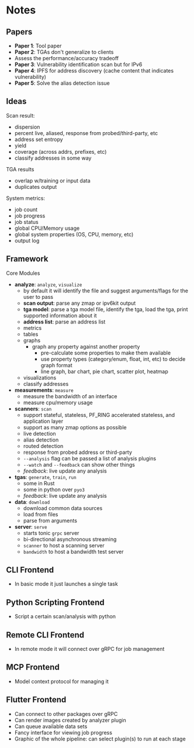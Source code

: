 # Notes

## Papers

- **Paper 1**: Tool paper
- **Paper 2**: TGAs don't generalize to clients
 - Assess the performance/accuracy tradeoff
- **Paper 3**: Vulnerability identification scan but for IPv6
- **Paper 4**: IPFS for address discovery (cache content that indicates vulnerability)
- **Paper 5**: Solve the alias detection issue

## Ideas

Scan result:
- dispersion
- percent live, aliased, response from probed/third-party, etc
- address set entropy
- yield
- coverage (across addrs, prefixes, etc)
- classify addresses in some way

TGA results
- overlap w/training or input data
- duplicates output

System metrics:
- job count
- job progress
- job status
- global CPU/Memory usage
- global system properties (OS, CPU, memory, etc)
- output log

## Framework

Core Modules

- **analyze**: `analyze`, `visualize`
  - by default it will identify the file and suggest arguments/flags for the user to pass
  - **scan output**: parse any zmap or ipv6kit output
  - **tga model**: parse a tga model file, identify the tga, load the tga, print supported information about it
  - **address list**: parse an address list
  - metrics
  - tables
  - graphs
    - graph any property against another property
      - pre-calculate some properties to make them available
      - use property types (category/enum, float, int, etc) to decide graph format
      - line graph, bar chart, pie chart, scatter plot, heatmap
  - visualizations
  - classify addresses
- **measurements**: `measure`
  - measure the bandwidth of an interface
  - measure cpu/memory usage
- **scanners**: `scan`
  - support stateful, stateless, PF_RING accelerated stateless, and application layer
  - support as many zmap options as possible
  - live detection
  - alias detection
  - routed detection
  - response from probed address or third-party
  - `--analysis` flag can be passed a list of analysis plugins
  - `--watch` and `--feedback` can show other things
  - *feedback*: live update any analysis
- **tgas**: `generate`, `train`, `run`
  - some in Rust
  - some in python over `pyo3`
  - *feedback*: live update any analysis
- **data**: `download`
  - download common data sources
  - load from files
  - parse from arguments
- **server**: `serve`
  - starts tonic `grpc` server
  - bi-directional asynchronous streaming
  - `scanner` to host a scanning server
  - `bandwidth` to host a bandwidth test server

## CLI Frontend

- In basic mode it just launches a single task

## Python Scripting Frontend

- Script a certain scan/analysis with python

## Remote CLI Frontend

- In remote mode it will connect over gRPC for job management

## MCP Frontend

- Model context protocol for managing it

## Flutter Frontend

- Can connect to other packages over gRPC
- Can render images created by analyzer plugin
- Can queue available data sets
- Fancy interface for viewing job progress
- Graphic of the whole pipeline: can select plugin(s) to run at each stage
